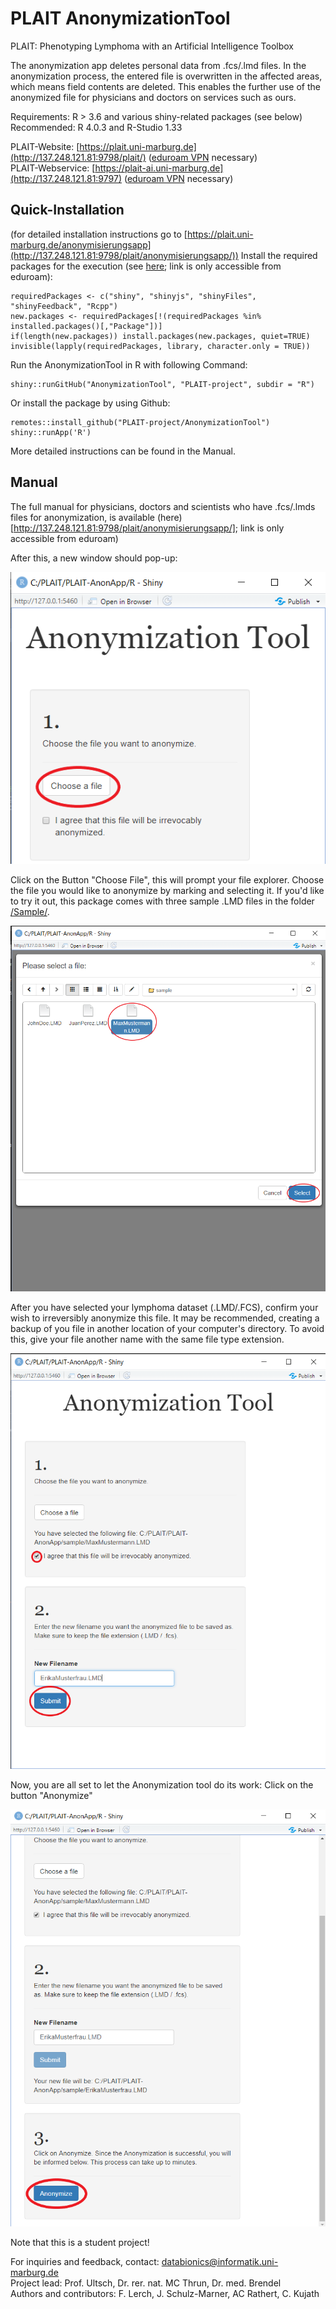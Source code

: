 # PLAIT AnonymizationTool

PLAIT: Phenotyping Lymphoma with an Artificial Intelligence Toolbox <br>

The anonymization app deletes personal data from .fcs/.lmd files. In the anonymization process, the entered file is overwritten in the affected areas, which means field contents are deleted. This enables the further use of the anonymized file for physicians and doctors on services such as ours. 

Requirements: R > 3.6 and various shiny-related packages (see below) <br>
Recommended: R 4.0.3 and R-Studio 1.33

PLAIT-Website: [https://plait.uni-marburg.de](http://137.248.121.81:9798/plait/) ([eduroam VPN](https://www.uni-marburg.de/de/hrz/dienste/vpn) necessary) <br>
PLAIT-Webservice: [https://plait-ai.uni-marburg.de](http://137.248.121.81:9797) ([eduroam VPN](https://www.uni-marburg.de/de/hrz/dienste/vpn) necessary)

## Quick-Installation
(for detailed installation instructions go to [https://plait.uni-marburg.de/anonymisierungsapp](http://137.248.121.81:9798/plait/anonymisierungsapp/))
Install the required packages for the execution (see [here](http://137.248.121.81:9798/plait/anonymisierungsapp/); link is only accessible from eduroam):
```{r}
requiredPackages <- c("shiny", "shinyjs", "shinyFiles", "shinyFeedback", "Rcpp") 
new.packages <- requiredPackages[!(requiredPackages %in% installed.packages()[,"Package"])]
if(length(new.packages)) install.packages(new.packages, quiet=TRUE)
invisible(lapply(requiredPackages, library, character.only = TRUE)) 
```
Run the AnonymizationTool in R with following Command:
```{r}
shiny::runGitHub("AnonymizationTool", "PLAIT-project", subdir = "R")
```

Or install the package by using Github:
```{r}
remotes::install_github("PLAIT-project/AnonymizationTool")
shiny::runApp('R')
```

More detailed instructions can be found in the Manual. 

## Manual
The full manual for physicians, doctors and scientists who have .fcs/.lmds files for anonymization, is available (here)[http://137.248.121.81:9798/plait/anonymisierungsapp/]; link is only accessible from eduroam)

After this, a new window should pop-up: <br>

![New Window](https://raw.githubusercontent.com/Wandergarten/PLAIT-AnonApp/main/howto/1a.png)

Click on the Button "Choose File", this will prompt your file explorer. Choose the file you would like to anonymize by marking and selecting it. If you'd like to try it out, this package comes with three sample .LMD files in the folder [/Sample/](https://github.com/Wandergarten/PLAIT-AnonApp/tree/main/sample).

![Choose File](https://raw.githubusercontent.com/Wandergarten/PLAIT-AnonApp/main/howto/1b.png)

After you have selected your lymphoma dataset (.LMD/.FCS), confirm your wish to irreversibly anonymize this file. It may be recommended, creating a backup of you file in another location of your computer's directory. To avoid this, give your file another name with the same file type extension.

![New File Name](https://raw.githubusercontent.com/Wandergarten/PLAIT-AnonApp/main/howto/2.png)

Now, you are all set to let the Anonymization tool do its work: Click on the button "Anonymize"

![Anonymize](https://raw.githubusercontent.com/Wandergarten/PLAIT-AnonApp/main/howto/3.png)

Note that this is a student project!

For inquiries and feedback, contact: databionics@informatik.uni-marburg.de <br>
Project lead: Prof. Ultsch, Dr. rer. nat. MC Thrun, Dr. med. Brendel <br>
Authors and contributors: F. Lerch, J. Schulz-Marner, AC Rathert, C. Kujath 

